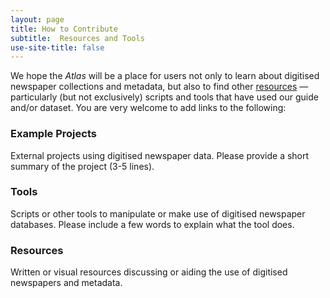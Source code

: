```yaml
---
layout: page
title: How to Contribute
subtitle:  Resources and Tools
use-site-title: false
---
```


We hope the *Atlas* will be a place for users not only to learn about digitised newspaper collections and metadata, but also  to find other [resources](https://www.digitisednewspapers.net/introduction/web/) — particularly (but not exclusively) scripts and tools that have used our guide and/or dataset. You are very welcome to add links to the following:


### Example Projects

External projects using digitised newspaper data. Please provide a short summary of the project (3-5 lines).

### Tools

Scripts or other tools to manipulate or make use of digitised newspaper databases. Please include a few words to explain what the tool does.
  
### Resources

Written or visual resources discussing or aiding the use of digitised newspapers and metadata.
